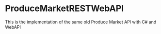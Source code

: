 # ProduceMarketRESTWebAPI
This is the implementation of the same old Produce Market API with C# and WebAPI
